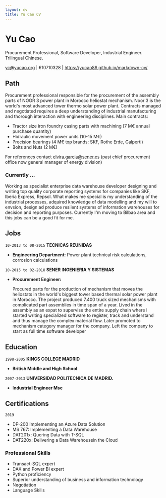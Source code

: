 ```yaml
---
layout: cv
title: Yu Cao CV
---
```

# Yu Cao
Procurement Professional, Software Developer, Industrial Engineer. Trilingual Chinese.

<div id="webaddress">
<a href="yc@yucao.org">yc@yucao.org</a>
| 610710328 | <a href="https://yucao89.github.io/markdown-cv/">https://yucao89.github.io/markdown-cv/</a> 
</div>

## Path

Procurement professional responsible for the procurement of the assembly parts of NOOR 3 power plant in Morocco heliostat mechanism. Noor 3 is the world's most advanced tower thermo solar power plant. Contracts managed and negotiated requires a deep understanding of industrial manufacturing and thorough interaction with engineering disciplines. Main contracts:
 
* Tractor size iron foundry casing parts with machining (7 M€ annual purchase quantity)
* Hidraulic movement power units (10-15 M€)
* Precision bearings (4 M€ top brands: SKF, Rothe Erde, Galperti)
* Bolts and Nuts (2 M€)

For references contact elvira.garcia@sener.es (past chief procurement office now general manager of energy division)


### Currently ...

Working as specialist enterprise data warehouse developer designing and writing top quality corporate reporting systems for companies like SKF, Iberia Express, Repsol. What makes me special is my understanding of the industrial processes, adquired knowledge of data modelling and my will to envsion, design ad produce resilent systems of information warehouses for decision and reporting purposes. Currently I'm moving to Bilbao area and this jobs can be a good fit for me.


## Jobs

`10-2013 to 08-2015`
__TECNICAS REUNIDAS__
 
- **Engineering Department:** 
    Power plant technical risk calculations, corrosion calculations

`10-2015 to 02-2018`
__SENER INGENIERIA Y SISTEMAS__

- **Procurement Engineer:** 

    Procured parts for the production of mechanism that moves the heliostats in the world's biggest tower based thermal solar power plant in Morocco. The project produced 7.400 truck sized mechanisms with complicated part assemblies in time span of a year. Lived in the assembly as an expat to supervise the entire supply chain where I started writing specialized software to register, track and understand and thus manage the complex material flow. Later promoted to mechanism category manager for the company. Left the company to start as full time software developer


## Education

`1998-2005`
__KINGS COLLEGE MADRID__

- **British Middle and High School**

`2007-2013`
__UNIVERSIDAD POLITECNICA DE MADRID.__

- **Industrial Engineer Msc**

## Certifications

`2019`
- DP-200 Implementing an Azure Data Solution
- MS 767: Implementing a Data Warehouse
- DAT201x: Quering Data with T-SQL
- DAT220x: Delivering a Data Warehousein the Cloud


### Professional Skills

- Transact-SQL expert
- DAX and Power BI expert
- Python proficiency
- Superior understanding of business and information technology
- Negotiation
- Language Skills



<!-- ### Footer

Last updated: 10-02-2020 -->


